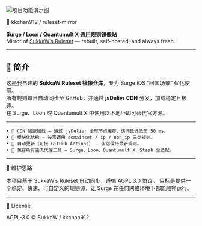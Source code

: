 ![项目功能演示图](demo.gif)


🧩 kkchan912 / ruleset-mirror

**Surge / Loon / Quantumult X 通用规则镜像站**  
Mirror of [SukkaW’s Ruleset](https://ruleset.skk.moe) — rebuilt, self-hosted, and always fresh.

---

## 📘 简介

这是我自建的 **SukkaW Ruleset 镜像仓库**，专为 Surge iOS “回国场景” 优化使用。  
所有规则每日自动同步至 GitHub，并通过 **jsDelivr CDN** 分发，加载稳定且极速。  
在 Surge、Loon 或 Quantumult X 中使用以下地址即可替代官方源。

---
    • 🚀 CDN 加速加载 – 通过 jsDelivr 全球节点缓存，访问延迟低至 50 ms。
    • 🧩 模块化结构 – 按需调用 domainset / ip / non_ip 三类规则。
    • 🔄 自动更新（可接 GitHub Actions） – 永远保持最新规则。
    • 🧠 兼容所有主流代理工具 – Surge、Loon、Quantumult X、Stash 全适配。

---

🧠 维护思路

本项目基于 SukkaW’s Ruleset 自动同步，遵循 AGPL 3.0 协议。
目标是提供一个稳定、快速、可自定义的规则源，让 Surge 在任何网络环境下都能顺畅运行。

---

📜 License

AGPL-3.0 © SukkaW / kkchan912

